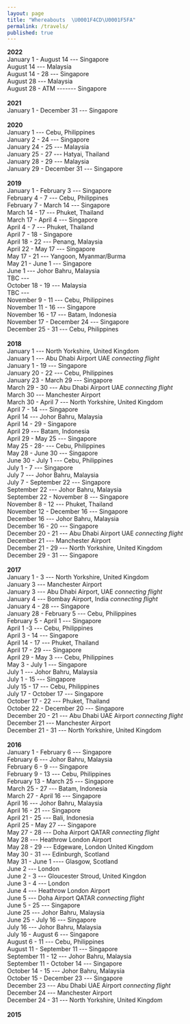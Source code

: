 ```yaml
---
layout: page
title: "Whereabouts  \U0001F4CD\U0001F5FA️"
permalink: /travels/
published: true
---
```


**2022**
<br>
January 1 - August 14 --- Singapore
<br>
August 14 --- Malaysia
<br>
August 14 - 28 --- Singapore
<br>
August 28 --- Malaysia
<br>
August 28 - ATM ------- Singapore
<br>
<br>
**2021**
<br>
January 1 - December 31 --- Singapore
<br>
<br>
**2020**
<br>
January 1 --- Cebu, Philippines
<br>
January 2 - 24 --- Singapore
<br>
January 24 - 25 --- Malaysia
<br>
January 25 - 27 --- Hatyai, Thailand
<br>
January 28 - 29 --- Malaysia
<br>
January 29 - December 31 --- Singapore
<br>
<br>
**2019**
<br>
January 1 - February 3 --- Singapore
<br>
February 4 - 7 --- Cebu, Philippines
<br>
February 7 - March 14 --- Singapore
<br>
March 14 - 17 --- Phuket, Thailand
<br>
March 17 - April 4 --- Singapore
<br>
April 4 - 7 --- Phuket, Thailand
<br>
April 7 - 18 - Singapore
<br>
April 18 - 22 --- Penang, Malaysia
<br>
April 22 - May 17 --- Singapore
<br>
May 17 - 21 --- Yangoon, Myanmar/Burma
<br>
May 21 - June 1 --- Singapore
<br>
June 1 --- Johor Bahru, Malaysia
<br>
TBC ---
<br>
October 18 - 19 --- Malaysia
<br>
TBC ---
<br>
November 9 - 11 --- Cebu, Philippines
<br>
November 11 - 16 --- Singapore
<br>
November 16 - 17 --- Batam, Indonesia
<br>
November 17 - December 24 --- Singapore
<br>
December 25 - 31 --- Cebu, Philippines
<br>
<br>
**2018**
<br>
January 1 --- North Yorkshire, United Kingdom
<br>
January 1 --- Abu Dhabi Airport UAE *connecting flight*
<br>
January 1 - 19 --- Singapore
<br>
January 20 - 22 --- Cebu, Philippines
<br>
January 23 - March 29 --- Singapore
<br>
March 29 - 30 --- Abu Dhabi Airport UAE *connecting flight*
<br>
March 30 --- Manchester Airport
<br>
March 30 - April 7 --- North Yorkshire, United Kingdom
<br>
April 7 - 14 --- Singapore
<br>
April 14 --- Johor Bahru, Malaysia
<br>
April 14 - 29 - Singapore
<br>
April 29 --- Batam, Indonesia
<br>
April 29 - May 25 --- Singapore
<br>
May 25 - 28- --- Cebu, Philippines
<br>
May 28 - June 30 --- Singapore
<br>
June 30 - July 1 --- Cebu, Philippines
<br>
July 1 - 7 --- Singapore
<br>
July 7 --- Johor Bahru, Malaysia
<br>
July 7 - September 22 --- Singapore
<br>
September 22 --- Johor Bahru, Malaysia
<br>
September 22 - November 8 --- Singapore
<br>
November 8 - 12 --- Phuket, Thailand
<br>
November 12 - December 16 --- Singapore
<br>
December 16 --- Johor Bahru, Malaysia
<br>
December 16 - 20 --- Singapore
<br>
December 20 - 21 --- Abu Dhabi Airport UAE *connecting flight*
<br>
December 21 --- Manchester Airport
<br>
December 21 - 29 --- North Yorkshire, United Kingdom
<br>
December 29 - 31 --- Singapore
<br>
<br>
**2017**
<br>
January 1 - 3 --- North Yorkshire, United Kingdom
<br>
January 3 --- Manchester Airport
<br>
January 3 --- Abu Dhabi Airport, UAE *connecting flight*
<br>
January 4 --- Bombay Airport, India *connecting flight*
<br>
January 4 - 28 --- Singapore
<br>
January 28 - February 5 --- Cebu, Philippines
<br>
February 5 - April 1 --- Singapore
<br>
April 1 -3 --- Cebu, Philippines
<br>
April 3 - 14 --- Singapore
<br>
April 14 - 17 --- Phuket, Thailand
<br>
April 17 - 29 --- Singapore
<br>
April 29 - May 3 --- Cebu, Philippines
<br>
May 3 - July 1 --- Singapore
<br>
July 1 --- Johor Bahru, Malaysia
<br>
July 1 - 15 --- Singapore
<br>
July 15 - 17 --- Cebu, Philippines
<br>
July 17 - October 17 --- Singapore
<br>
October 17 - 22 --- Phuket, Thailand
<br>
October 22 - December 20 --- Singapore
<br>
December 20 - 21 --- Abu Dhabi UAE Airport *connecting flight*
<br>
December 21 --- Manchester Airport
<br>
December 21 - 31 --- North Yorkshire, United Kingdom
<br>
<br>
**2016**
<br>
January 1 - February 6 --- Singapore
<br>
February 6 --- Johor Bahru, Malaysia
<br>
February 6 - 9 --- Singapore
<br>
February 9 - 13 --- Cebu, Philippines
<br>
February 13 - March 25 --- Singapore
<br>
March 25 - 27 --- Batam, Indonesia
<br>
March 27 - April 16 --- Singapore
<br>
April 16 --- Johor Bahru, Malaysia
<br>
April 16 - 21 --- Singapore
<br>
April 21 - 25 --- Bali, Indonesia
<br>
April 25 - May 27 --- Singapore
<br>
May 27 - 28 --- Doha Airport QATAR *connecting flight*
<br>
May 28 --- Heathrow London Airport
<br>
May 28 - 29 --- Edgeware, London United Kingdom
<br>
May 30 - 31 --- Edinburgh, Scotland
<br>
May 31 - June 1 ---- Glasgow, Scotland
<br>
June 2 --- London
<br>
June 2 - 3 --- Gloucester Stroud, United Kingdon
<br>
June 3 - 4 --- London
<br>
June 4 --- Heathrow London Airport
<br>
June 5 --- Doha Airport QATAR *connecting flight*
<br>
June 5 - 25 --- Singapore
<br>
June 25 --- Johor Bahru, Malaysia
<br>
June 25 - July 16 --- Singapore
<br>
July 16 --- Johor Bahru, Malaysia
<br>
July 16 - August 6 --- Singapore
<br>
August 6 - 11 --- Cebu, Philippines
<br>
August 11 - September 11 --- Singapore
<br>
September 11 - 12 --- Johor Bahru, Malaysia
<br>
September 11 - October 14 --- Singapore
<br>
October 14 - 15 --- Johor Bahru, Malaysia
<br>
October 15 - December 23 --- Singapore
<br>
December 23 --- Abu Dhabi UAE Airport *connecting flight*
<br>
December 24 --- Manchester Airport
<br>
December 24 - 31 --- North Yorkshire, United Kingdom
<br>
<br>
**2015**
<br>








